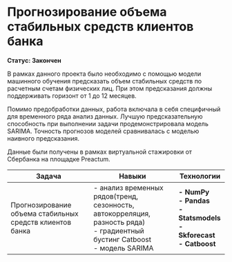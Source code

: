 # Прогнозирование объема стабильных средств клиентов банка

**Статус: Закончен**

В рамках данного проекта было необходимо с помощью модели машинного обучения предсказать объем стабильных средств по расчетным счетам физических лиц. При этом предсказания должны поддерживать горизонт от 1 до 12 месяцев.

Помимо предобработки данных, работа включала в себя специфичный для временного ряда анализ данных. Лучшую предсказательную способность при выполнении задачи продемонстрировала модель SARIMA. Точность прогнозов моделей сравнивалась с моделью наивного предсказания.

Данные были получены в рамках виртуальной стажировки от Сбербанка на площадке Preactum.

| Задача                                               | Навыки                                                                                                                                                                                                                                                                                                    | Технологии                                                                               |
|------------------------------------------------------|-----------------------------------------------------------------------------------------------------------------------------------------------------------------------------------------------------------------------------------------------------------------------------------------------------------|------------------------------------------------------------------------------------------|
| Прогнозирование объема стабильных средств клиентов банка | - анализ временных рядов(тренд, сезонность, автокорреляция, разность ряда) <br/>- градиентный бустинг Catboost<br/>- модель SARIMA| **- NumPy<br/>- Pandas<br/>- Statsmodels<br/>- Skforecast<br/>- Catboost** |
